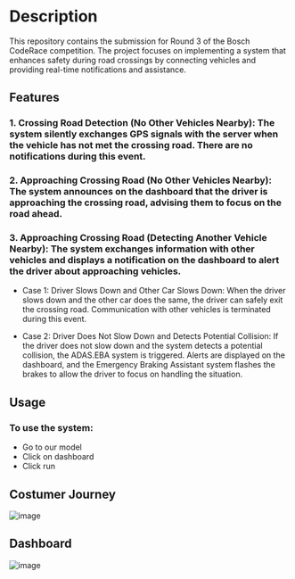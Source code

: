 # Description
This repository contains the submission for Round 3 of the Bosch CodeRace competition. The project focuses on implementing a system that enhances safety during road crossings by connecting vehicles and providing real-time notifications and assistance.

## Features
### 1. Crossing Road Detection (No Other Vehicles Nearby): The system silently exchanges GPS signals with the server when the vehicle has not met the crossing road. There are no notifications during this event.

### 2. Approaching Crossing Road (No Other Vehicles Nearby): The system announces on the dashboard that the driver is approaching the crossing road, advising them to focus on the road ahead.

### 3. Approaching Crossing Road (Detecting Another Vehicle Nearby): The system exchanges information with other vehicles and displays a notification on the dashboard to alert the driver about approaching vehicles.
- Case 1: Driver Slows Down and Other Car Slows Down: When the driver slows down and the other car does the same, the driver can safely exit the crossing road. Communication with other vehicles is terminated during this event.

- Case 2: Driver Does Not Slow Down and Detects Potential Collision: If the driver does not slow down and the system detects a potential collision, the ADAS.EBA system is triggered. Alerts are displayed on the dashboard, and the Emergency Braking Assistant system flashes the brakes to allow the driver to focus on handling the situation.

## Usage
### To use the system:
- Go to our model
- Click on dashboard
- Click run

## Costumer Journey
![image](https://github.com/vantoan1511/vantoan1511.github.io/assets/113485058/55022714-3111-497e-b19c-b50e5c387e1e)

## Dashboard
![image](https://github.com/vantoan1511/vantoan1511.github.io/assets/113485058/c992184c-82c5-481c-9914-54435a950599)
